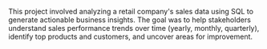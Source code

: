 This project involved analyzing a retail company's sales data using SQL to generate actionable business insights. 
The goal was to help stakeholders understand sales performance trends over time (yearly, monthly, quarterly), 
identify top products and customers, and uncover areas for improvement.
